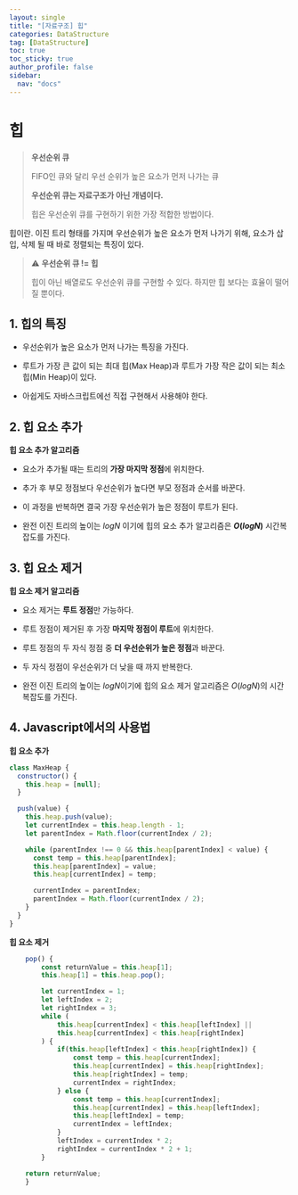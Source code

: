 ```yaml
---
layout: single
title: "[자료구조] 힙"
categories: DataStructure
tag: [DataStructure]
toc: true
toc_sticky: true
author_profile: false
sidebar:
  nav: "docs"
---
```


# 힙

> **우선순위 큐**
>
> FIFO인 큐와 달리 우선 순위가 높은 요소가 먼저 나가는 큐
>
> **우선순위 큐는 자료구조가 아닌 개념이다.**
>
> 힙은 우선순위 큐를 구현하기 위한 가장 적합한 방법이다.

힙이란. 이진 트리 형태를 가지며 우선순위가 높은 요소가 먼저 나가기 위해, 요소가 삽입, 삭제 될 때 바로 정렬되는 특징이 있다.

> ⚠️ **우선순위 큐 != 힙**
>
> 힙이 아닌 배열로도 우선순위 큐를 구현할 수 있다. 하지만 힙 보다는 효율이 떨어질 뿐이다.

## 1. 힙의 특징

- 우선순위가 높은 요소가 먼저 나가는 특징을 가진다.

- 루트가 가장 큰 값이 되는 최대 힙(Max Heap)과 루트가 가장 작은 값이 되는 최소 힙(Min Heap)이 있다.

- 아쉽게도 자바스크립트에선 직접 구현해서 사용해야 한다.

## 2. 힙 요소 추가

**힙 요소 추가 알고리즘**

- 요소가 추가될 때는 트리의 **가장 마지막 정점**에 위치한다.

- 추가 후 부모 정점보다 우선순위가 높다면 부모 정점과 순서를 바꾼다.

- 이 과정을 반복하면 결국 가장 우선순위가 높은 정점이 루트가 된다.

- 완전 이진 트리의 높이는 $logN$ 이기에 힙의 요소 추가 알고리즘은 **$O(logN)$** 시간복잡도를 가진다.

## 3. 힙 요소 제거

**힙 요소 제거 알고리즘**

- 요소 제거는 **루트 정점**만 가능하다.

- 루트 정점이 제거된 후 가장 **마지막 정점이 루트**에 위치한다.

- 루트 정점의 두 자식 정점 중 **더 우선순위가 높은 정점**과 바꾼다.

- 두 자식 정점이 우선순위가 더 낮을 때 까지 반복한다.

- 완전 이진 트리의 높이는 $logN$이기에 힙의 요소 제거 알고리즘은 $O(logN)$의 시간복잡도를 가진다.

## 4. Javascript에서의 사용법

**힙 요소 추가**

```js
class MaxHeap {
  constructor() {
    this.heap = [null];
  }

  push(value) {
    this.heap.push(value);
    let currentIndex = this.heap.length - 1;
    let parentIndex = Math.floor(currentIndex / 2);

    while (parentIndex !== 0 && this.heap[parentIndex] < value) {
      const temp = this.heap[parentIndex];
      this.heap[parentIndex] = value;
      this.heap[currentIndex] = temp;

      currentIndex = parentIndex;
      parentIndex = Math.floor(currentIndex / 2);
    }
  }
}
```

**힙 요소 제거**

```js
    pop() {
        const returnValue = this.heap[1];
        this.heap[1] = this.heap.pop();

        let currentIndex = 1;
        let leftIndex = 2;
        let rightIndex = 3;
        while (
            this.heap[currentIndex] < this.heap[leftIndex] ||
            this.heap[currentIndex] < this.heap[rightIndex]
        ) {
            if(this.heap[leftIndex] < this.heap[rightIndex]) {
                const temp = this.heap[currentIndex];
                this.heap[currentIndex] = this.heap[rightIndex];
                this.heap[rightIndex] = temp;
                currentIndex = rightIndex;
            } else {
                const temp = this.heap[currentIndex];
                this.heap[currentIndex] = this.heap[leftIndex];
                this.heap[leftIndex] = temp;
                currentIndex = leftIndex;
            }
            leftIndex = currentIndex * 2;
            rightIndex = currentIndex * 2 + 1;
        }

    return returnValue;
    }
```
